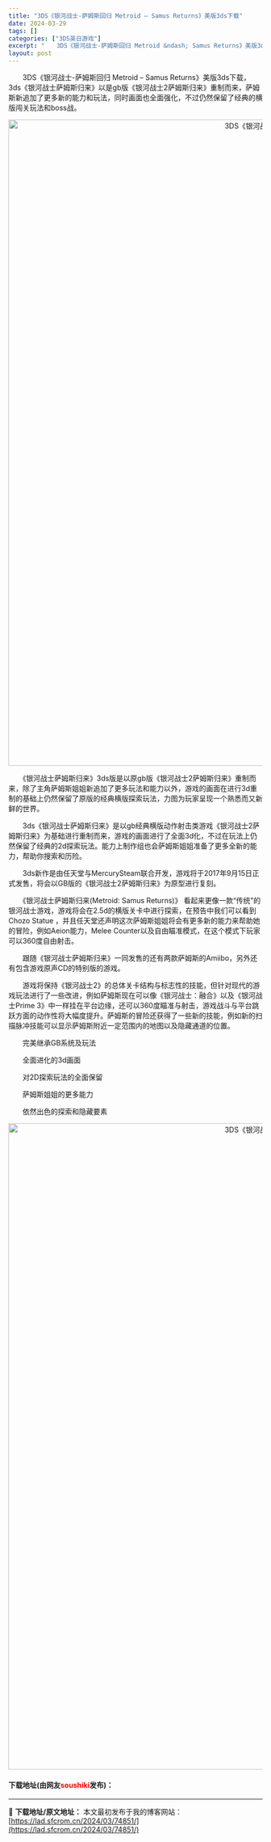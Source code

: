 ```yaml
---
title: "3DS《银河战士-萨姆斯回归 Metroid – Samus Returns》美版3ds下载"
date: 2024-03-29
tags: []
categories: ["3DS英日游戏"]
excerpt: "　　3DS《银河战士-萨姆斯回归 Metroid &ndash; Samus Returns》美版3ds下载，3ds《银河战士萨姆斯归来》以是gb版《银河战士2萨姆斯归来》重制而来，萨姆斯新追加了更多新的能力和玩法，同时画面也全面强化，不过仍然保留了经典的横版闯关玩法和boss战。 　　《银河战士萨&hellip;"
layout: post
---
```


 <p>　　3DS《银河战士-萨姆斯回归 Metroid &ndash; Samus Returns》美版3ds下载，3ds《银河战士萨姆斯归来》以是gb版《银河战士2萨姆斯归来》重制而来，萨姆斯新追加了更多新的能力和玩法，同时画面也全面强化，不过仍然保留了经典的横版闯关玩法和boss战。</p> <p align="center"><img align="" border="0" src="https://lad.sfcrom.cn/wp-content/uploads/2024/03/20240329_660631dd9ce07.jpg" width="1280" alt="3DS《银河战士-萨姆斯回归 Metroid – Samus Returns》美版3ds下载" /></p> <p>　　《银河战士萨姆斯归来》3ds版是以原gb版《银河战士2萨姆斯归来》重制而来，除了主角萨姆斯姐姐新追加了更多玩法和能力以外，游戏的画面在进行3d重制的基础上仍然保留了原版的经典横版探索玩法，力图为玩家呈现一个熟悉而又新鲜的世界。</p> <p>　　3ds《银河战士萨姆斯归来》是以gb经典横版动作射击类游戏《银河战士2萨姆斯归来》为基础进行重制而来，游戏的画面进行了全面3d化，不过在玩法上仍然保留了经典的2d探索玩法。能力上制作组也会萨姆斯姐姐准备了更多全新的能力，帮助你搜索和历险。</p> <p>　　3ds新作是由任天堂与MercurySteam联合开发，游戏将于2017年9月15日正式发售，将会以GB版的《银河战士2萨姆斯归来》为原型进行复刻。</p> <p>　　《银河战士萨姆斯归来(Metroid: Samus Returns)》 看起来更像一款&ldquo;传统&rdquo;的银河战士游戏，游戏将会在2.5d的横版关卡中进行探索，在预告中我们可以看到 Chozo Statue ，并且任天堂还声明这次萨姆斯姐姐将会有更多新的能力来帮助她的冒险，例如Aeion能力，Melee Counter以及自由瞄准模式，在这个模式下玩家可以360度自由射击。</p> <p>　　跟随《银河战士萨姆斯归来》一同发售的还有两款萨姆斯的Amiibo，另外还有包含游戏原声CD的特别版的游戏。</p> <p>　　游戏将保持《银河战士2》的总体关卡结构与标志性的技能，但针对现代的游戏玩法进行了一些改进，例如萨姆斯现在可以像《银河战士：融合》以及《银河战士Prime 3》中一样挂在平台边缘，还可以360度瞄准与射击，游戏战斗与平台跳跃方面的动作性将大幅度提升。萨姆斯的冒险还获得了一些新的技能，例如新的扫描脉冲技能可以显示萨姆斯附近一定范围内的地图以及隐藏通道的位置。</p> <p>　　完美继承GB系统及玩法</p> <p>　　全面进化的3d画面</p> <p>　　对2D探索玩法的全面保留</p> <p>　　萨姆斯姐姐的更多能力</p> <p>　　依然出色的探索和隐藏要素</p> <p align="center"><img align="" border="0" src="https://lad.sfcrom.cn/wp-content/uploads/2024/03/20240329_660631de5484c.jpg" width="1280" alt="3DS《银河战士-萨姆斯回归 Metroid – Samus Returns》美版3ds下载" /></p> <p><h4>下载地址(由网友<font color="red">soushiki</font>发布)：</h4></p> 

---
📖 **下载地址/原文地址：** 本文最初发布于我的博客网站：[https://lad.sfcrom.cn/2024/03/74851/](https://lad.sfcrom.cn/2024/03/74851/)
